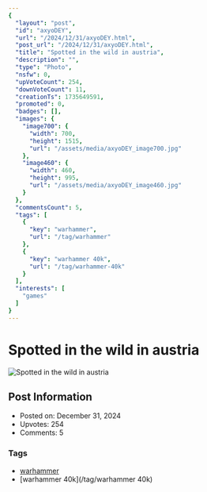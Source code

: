 ```yaml
---
{
  "layout": "post",
  "id": "axyoDEY",
  "url": "/2024/12/31/axyoDEY.html",
  "post_url": "/2024/12/31/axyoDEY.html",
  "title": "Spotted in the wild in austria",
  "description": "",
  "type": "Photo",
  "nsfw": 0,
  "upVoteCount": 254,
  "downVoteCount": 11,
  "creationTs": 1735649591,
  "promoted": 0,
  "badges": [],
  "images": {
    "image700": {
      "width": 700,
      "height": 1515,
      "url": "/assets/media/axyoDEY_image700.jpg"
    },
    "image460": {
      "width": 460,
      "height": 995,
      "url": "/assets/media/axyoDEY_image460.jpg"
    }
  },
  "commentsCount": 5,
  "tags": [
    {
      "key": "warhammer",
      "url": "/tag/warhammer"
    },
    {
      "key": "warhammer 40k",
      "url": "/tag/warhammer-40k"
    }
  ],
  "interests": [
    "games"
  ]
}
---
```


# Spotted in the wild in austria

![Spotted in the wild in austria](/assets/media/axyoDEY_image700.jpg)

## Post Information

- Posted on: December 31, 2024
- Upvotes: 254
- Comments: 5

### Tags

- [warhammer](/tag/warhammer)
- [warhammer 40k](/tag/warhammer 40k)
